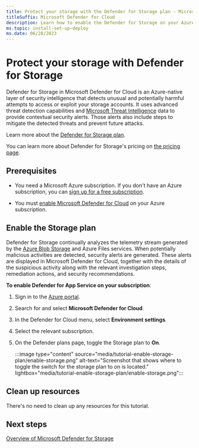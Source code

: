 ```yaml
---
title: Protect your storage with the Defender for Storage plan - Microsoft Defender for Cloud
titleSuffix: Microsoft Defender for Cloud
description: Learn how to enable the Defender for Storage on your Azure subscription for Microsoft Defender for Cloud.
ms.topic: install-set-up-deploy
ms.date: 06/28/2023
---
```


# Protect your storage with Defender for Storage

Defender for Storage in Microsoft Defender for Cloud is an Azure-native layer of security intelligence that detects unusual and potentially harmful attempts to access or exploit your storage accounts. It uses advanced threat detection capabilities and [Microsoft Threat Intelligence](https://go.microsoft.com/fwlink/?linkid=2128684) data to provide contextual security alerts. Those alerts also include steps to mitigate the detected threats and prevent future attacks.

Learn more about the [Defender for Storage plan](defender-for-storage-introduction.md).

You can learn more about Defender for Storage's pricing on [the pricing page](https://azure.microsoft.com/pricing/details/defender-for-cloud/). 

## Prerequisites

- You need a Microsoft Azure subscription. If you don't have an Azure subscription, you can [sign up for a free subscription](https://azure.microsoft.com/pricing/free-trial/).

- You must [enable Microsoft Defender for Cloud](get-started.md#enable-defender-for-cloud-on-your-azure-subscription) on your Azure subscription.

## Enable the Storage plan

Defender for Storage continually analyzes the telemetry stream generated by the [Azure Blob Storage](https://azure.microsoft.com/services/storage/blobs/) and Azure Files services. When potentially malicious activities are detected, security alerts are generated. These alerts are displayed in Microsoft Defender for Cloud, together with the details of the suspicious activity along with the relevant investigation steps, remediation actions, and security recommendations. 

**To enable Defender for App Service on your subscription**:

1. Sign in to the [Azure portal](https://portal.azure.com).

1. Search for and select **Microsoft Defender for Cloud**.

1. In the Defender for Cloud menu, select **Environment settings**.

1. Select the relevant subscription.

1. On the Defender plans page, toggle the Storage plan to **On**.

    :::image type="content" source="media/tutorial-enable-storage-plan/enable-storage.png" alt-text="Screenshot that shows where to toggle the switch for the storage plan to on is located." lightbox="media/tutorial-enable-storage-plan/enable-storage.png":::

## Clean up resources

There's no need to clean up any resources for this tutorial.

## Next steps

[Overview of Microsoft Defender for Storage](defender-for-storage-introduction.md)
